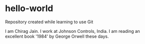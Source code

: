 # hello-world
Repository created while learning to use Git

I am Chirag Jain. I work at Johnson Controls, India.
I am reading an excellent book '1984' by George Orwell these days.
